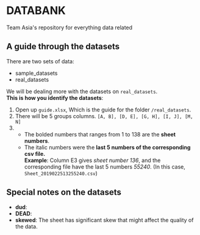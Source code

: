 # DATABANK

Team Asia's repository for everything data related

## A guide through the datasets
There are two sets of data:
* sample_datasets
* real_datasets

We will be dealing more with the datasets on `real_datasets`.\
**This is how you identify the datasets**:

1. Open up `guide.xlsx`, Which is the guide for the folder `/real_datasets`.
2. There will be 5 groups columns. `[A, B], [D, E], [G, H], [I, J], [M, N]`
3. 
    * The bolded numbers that ranges from 1 to 138 are the **sheet numbers**. 
    * The italic numbers were the **last 5 numbers of the corresponding csv file.**\
    **Example**: Column E3 gives *sheet number 136*, and the corresponding file have the last 5 numbers *55240*. (In this case, `Sheet_2019022513255240.csv`) 

## Special notes on the datasets
* **dud**: 
* **DEAD**:
* **skewed**: The sheet has significant skew that might affect the quality of the data.